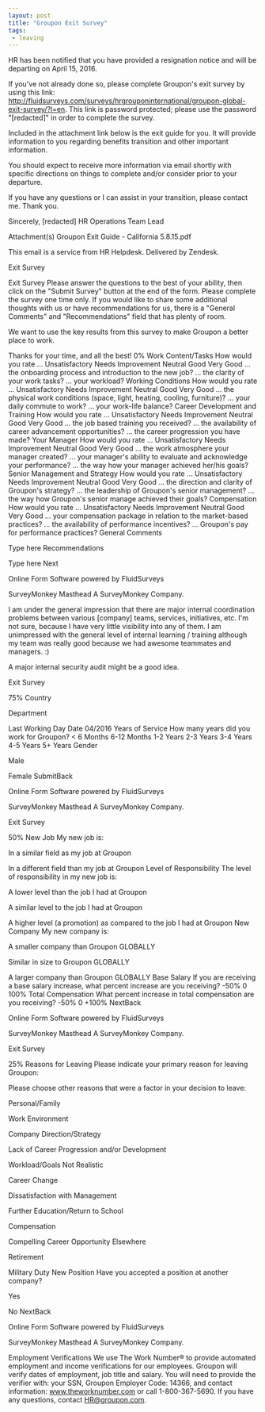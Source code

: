 ```yaml
---
layout: post
title: "Groupon Exit Survey"
tags:
 - leaving
---
```





HR has been notified that you have provided a resignation notice and will be departing on April 15, 2016.

If you've not already done so, please complete Groupon's exit survey by using this link: http://fluidsurveys.com/surveys/hrgrouponinternational/groupon-global-exit-survey/?l=en. This link is password protected; please use the password "[redacted]" in order to complete the survey.

Included in the attachment link below is the exit guide for you. It will provide information to you regarding benefits transition and other important information.

You should expect to receive more information via email shortly with specific directions on things to complete and/or consider prior to your departure.

If you have any questions or I can assist in your transition, please contact me. Thank you.

Sincerely,
[redacted]
HR Operations Team Lead

Attachment(s)
Groupon Exit Guide - California 5.8.15.pdf

This email is a service from HR Helpdesk. Delivered by Zendesk.

Exit Survey

Exit Survey
Please answer the questions to the best of your ability, then click on the "Submit Survey" button at the end of the form. Please complete the survey one time only. If you would like to share some additional thoughts with us or have recommendations for us, there is a "General Comments" and "Recommendations" field that has plenty of room.

We want to use the key results from this survey to make Groupon a better place to work.

Thanks for your time, and all the best!
0%
Work Content/Tasks
How would you rate …
Unsatisfactory  Needs Improvement Neutral Good  Very Good
… the onboarding process and introduction to the new job?
… the clarity of your work tasks?
… your workload?
Working Conditions
How would you rate …
Unsatisfactory  Needs Improvement Neutral Good  Very Good
… the physical work conditions (space, light, heating, cooling, furniture)?
… your daily commute to work?
… your work-life balance?
Career Development and Training
How would you rate …
Unsatisfactory  Needs Improvement Neutral Good  Very Good
… the job based training you received?
… the availability of career advancement opportunities?
… the career progression you have made?
Your Manager
How would you rate …
Unsatisfactory  Needs Improvement Neutral Good  Very Good
… the work atmosphere your manager created?
… your manager's ability to evaluate and acknowledge your performance?
… the way how your manager achieved her/his goals?
Senior Management and Strategy
How would you rate …
Unsatisfactory  Needs Improvement Neutral Good  Very Good
… the direction and clarity of Groupon's strategy?
… the leadership of Groupon's senior management?
… the way how Groupon's senior manage achieved their goals?
Compensation
How would you rate …
Unsatisfactory  Needs Improvement Neutral Good  Very Good
… your compensation package in relation to the market-based practices?
… the availability of performance incentives?
… Groupon's pay for performance practices?
General Comments

Type here
Recommendations

Type here
Next

Online Form Software powered by FluidSurveys

SurveyMonkey Masthead A SurveyMonkey Company.



I am under the general impression that there are major internal coordination problems between various [company] teams, services, initiatives, etc. I'm not sure, because I have very little visibility into any of them. I am unimpressed with the general level of internal learning  / training although my team was really good because we had awesome teammates and managers. :)

A major internal security audit might be a good idea.


Exit Survey

75%
Country

Department

Last Working Day
Date
04/2016
Years of Service
How many years did you work for Groupon?
< 6 Months  6-12 Months 1-2 Years 2-3 Years 3-4 Years 4-5 Years 5+ Years
Gender

Male

Female
SubmitBack

Online Form Software powered by FluidSurveys

SurveyMonkey Masthead A SurveyMonkey Company.


Exit Survey

50%
New Job
My new job is:

In a similar field as my job at Groupon

In a different field than my job at Groupon
Level of Responsibility
The level of responsibility in my new job is:

A lower level than the job I had at Groupon

A similar level to the job I had at Groupon

A higher level (a promotion) as compared to the job I had at Groupon
New Company
My new company is:

A smaller company than Groupon GLOBALLY

Similar in size to Groupon GLOBALLY

A larger company than Groupon GLOBALLY
Base Salary
If you are receiving a base salary increase, what percent increase are you receiving?
-50%
0
100%
Total Compensation
What percent increase in total compensation are you receiving?
-50%
0
+100%
NextBack

Online Form Software powered by FluidSurveys

SurveyMonkey Masthead A SurveyMonkey Company.


Exit Survey

25%
Reasons for Leaving
Please indicate your primary reason for leaving Groupon:

Please choose other reasons that were a factor in your decision to leave:

Personal/Family

Work Environment

Company Direction/Strategy

Lack of Career Progression and/or Development

Workload/Goals Not Realistic

Career Change

Dissatisfaction with Management

Further Education/Return to School

Compensation

Compelling Career Opportunity Elsewhere

Retirement

Military Duty
New Position
Have you accepted a position at another company?

Yes

No
NextBack

Online Form Software powered by FluidSurveys

SurveyMonkey Masthead A SurveyMonkey Company.

Employment Verifications
We use The Work Number® to provide automated employment and income verifications for our employees. Groupon will verify dates of employment, job title and salary. You will need to provide the verifier with: your SSN, Groupon Employer Code: 14366, and contact information: www.theworknumber.com or call 1-800-367-5690. If you have any questions, contact HR@groupon.com.
